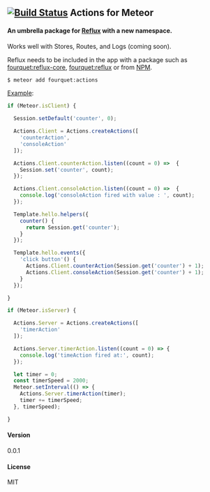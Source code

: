 [![Build Status](https://travis-ci.org/fourquet/meteor-package-actions.svg?branch=master)](https://travis-ci.org/fourquet/meteor-package-actions)
Actions for Meteor
--

#### An umbrella package for [Reflux](https://github.com/reflux/reflux-core) with a new namespace.
Works well with Stores, Routes, and Logs (coming soon).

Reflux needs to be included in the app with a package such as [fourquet:reflux-core](https://github.com/fourquet/meteor-package-reflux-core),  [fourquet:reflux](https://github.com/fourquet/meteor-package-reflux) or from [NPM](https://www.npmjs.com/package/reflux-core).

```bash
$ meteor add fourquet:actions
```
[Example](https://github.com/fourquet/meteor-package-actions/tree/master/example):
```js
if (Meteor.isClient) {

  Session.setDefault('counter', 0);

  Actions.Client = Actions.createActions([
    'counterAction',
    'consoleAction'
  ]);

  Actions.Client.counterAction.listen((count = 0) =>  {
    Session.set('counter', count);
  });

  Actions.Client.consoleAction.listen((count = 0) =>  {
    console.log('consoleAction fired with value : ', count);
  });

  Template.hello.helpers({
    counter() {
      return Session.get('counter');
    }
  });

  Template.hello.events({
    'click button'() {
      Actions.Client.counterAction(Session.get('counter') + 1);
      Actions.Client.consoleAction(Session.get('counter') + 1);
    }
  });

}

if (Meteor.isServer) {

  Actions.Server = Actions.createActions([
    'timerAction'
  ]);

  Actions.Server.timerAction.listen((count = 0) => {
    console.log('timeAction fired at:', count);
  });

  let timer = 0;
  const timerSpeed = 2000;
  Meteor.setInterval(() => {
    Actions.Server.timerAction(timer);
    timer += timerSpeed;
  }, timerSpeed);

}
```
#### Version
0.0.1

#### License
MIT

